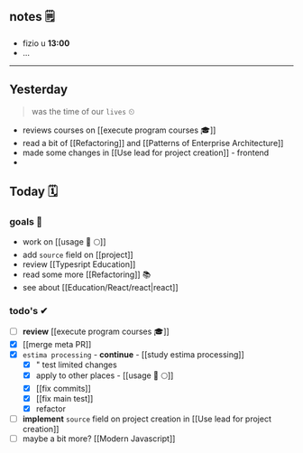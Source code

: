 ## notes 🗒
- fizio u **13:00**
- ...

---
## Yesterday
> was the time of our `lives` ⏲

- reviews courses on [[execute program courses 🎓]]
- read a bit of [[Refactoring]] and [[Patterns of Enterprise Architecture]] 
- made some changes in [[Use lead for project creation]] - frontend
- 

## Today 🗓

### goals 🏴
- work on [[usage 🍏 🌕]]
- add `source` field on [[project]]
- review [[Typesript Education]]
- read some more [[Refactoring]] 📚
- see about [[Education/React/react|react]]

### todo's ✔
- [ ] **review** [[execute program courses 🎓]]
- [x] [[merge meta PR]]
- [x] `estima processing` - **continue** - [[study estima processing]]
	- [x] " test limited changes
	- [x] apply to other places - [[usage 🍏 🌕]]
	- [x] [[fix commits]]
	- [x] [[fix main test]]
	- [x] refactor
- [ ] **implement** `source` field on project creation in [[Use lead for project creation]]
- [ ] maybe a bit more? [[Modern Javascript]]